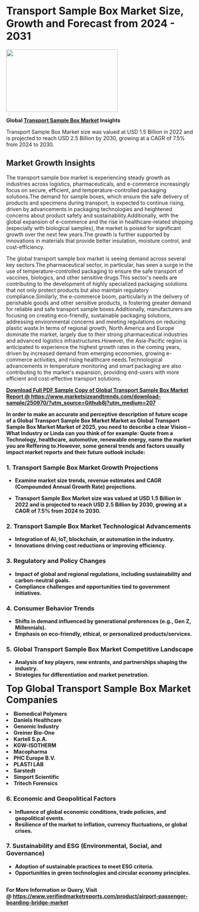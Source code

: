 <H1>Transport Sample Box Market Size, Growth and Forecast from 2024 - 2031</H1><img class="aligncenter size-medium wp-image-584254" src="https://thirdeyenews.in/wp-content/uploads/2024/09/Global-Market-Research-300x168.jpeg" alt="" width="300" height="168" /><p><strong>Global&nbsp;<a href="https://www.marketsizeandtrends.com/download-sample/250970/?utm_source=Github8j?utm_medium=207">Transport Sample Box Market</a> Insights</strong></p><p>Transport Sample Box Market size was valued at USD 1.5 Billion in 2022 and is projected to reach USD 2.5 Billion by 2030, growing at a CAGR of 7.5% from 2024 to 2030.</p><p><h2>Market Growth Insights</h2> <p>The transport sample box market is experiencing steady growth as industries across logistics, pharmaceuticals, and e-commerce increasingly focus on secure, efficient, and temperature-controlled packaging solutions.The demand for sample boxes, which ensure the safe delivery of products and specimens during transport, is expected to continue rising, driven by advancements in packaging technologies and heightened concerns about product safety and sustainability.Additionally, with the global expansion of e-commerce and the rise in healthcare-related shipping (especially with biological samples), the market is poised for significant growth over the next few years.The growth is further supported by innovations in materials that provide better insulation, moisture control, and cost-efficiency.</p> <p><strong><a href="#"></a></strong></p> <p>The global transport sample box market is seeing demand across several key sectors.The pharmaceutical sector, in particular, has seen a surge in the use of temperature-controlled packaging to ensure the safe transport of vaccines, biologics, and other sensitive drugs.This sector's needs are contributing to the development of highly specialized packaging solutions that not only protect products but also maintain regulatory compliance.Similarly, the e-commerce boom, particularly in the delivery of perishable goods and other sensitive products, is fostering greater demand for reliable and safe transport sample boxes.Additionally, manufacturers are focusing on creating eco-friendly, sustainable packaging solutions, addressing environmental concerns and meeting regulations on reducing plastic waste.In terms of regional growth, North America and Europe dominate the market, largely due to their strong pharmaceutical industries and advanced logistics infrastructures.However, the Asia-Pacific region is anticipated to experience the highest growth rates in the coming years, driven by increased demand from emerging economies, growing e-commerce activities, and rising healthcare needs.Technological advancements in temperature monitoring and smart packaging are also contributing to the market's expansion, providing end-users with more efficient and cost-effective transport solutions.</p> <p><strong><a href="#"></p><p><span class=""><strong>Download Full PDF Sample Copy of Global Transport Sample Box Market Report</strong> @ <a href="https://www.marketsizeandtrends.com/download-sample/250970/?utm_source=Github8j?utm_medium=207" target="_blank">https://www.marketsizeandtrends.com/download-sample/250970/?utm_source=Github8j?utm_medium=207</a></span></p><p>In order to make an accurate and perceptive description of future scope of a Global&nbsp;Transport Sample Box Market Market as Global&nbsp;Transport Sample Box Market Market of 2025, you need to describe a clear Vision &ndash; What Industry or Linda can you think of for example: Quote from a Technology, healthcare, automotive, renewable energy, name the market you are Reffering to.However, some general trends and factors usually impact market reports and their future outlook include:</p><h3>1.&nbsp;<strong>Transport Sample Box Market Growth Projections</strong></h3><ul><li>Examine market size trends, revenue estimates and CAGR (Compounded Annual Growth Rate) projections.</li><li><p>Transport Sample Box Market size was valued at USD 1.5 Billion in 2022 and is projected to reach USD 2.5 Billion by 2030, growing at a CAGR of 7.5% from 2024 to 2030.</p></li></ul><h3>2.&nbsp;<strong>Transport Sample Box Market Technological Advancements</strong></h3><ul><li>Integration of AI, IoT, blockchain, or automation in the industry.</li><li>Innovations driving cost reductions or improving efficiency.</li></ul><h3>3.&nbsp;<strong>Regulatory and Policy Changes</strong></h3><ul><li>Impact of global and regional regulations, including sustainability and carbon-neutral goals.</li><li>Compliance challenges and opportunities tied to government initiatives.</li></ul><h3>4.&nbsp;<strong>Consumer Behavior Trends</strong></h3><ul><li>Shifts in demand influenced by generational preferences (e.g., Gen Z, Millennials).</li><li>Emphasis on eco-friendly, ethical, or personalized products/services.</li></ul><h3>5.&nbsp;<strong>Global Transport Sample Box Market Competitive Landscape</strong></h3><ul><li>Analysis of key players, new entrants, and partnerships shaping the industry.</li><li>Strategies for differentiation and market penetration.</li></ul><p data-pm-slice="1 1 []"><span style="color: inherit; font-family: inherit; font-size: 25px;">Top Global Transport Sample Box Market Companies</span></p><div class="" data-test-id=""><p><li>Biomedical Polymers</li><li> Daniels Healthcare</li><li> Genomic Industry</li><li> Greiner Bio-One</li><li> Kartell S.p.A.</li><li> KGW-ISOTHERM</li><li> Macopharma</li><li> PHC Europe B.V.</li><li> PLASTI LAB</li><li> Sarstedt</li><li> Simport Scientific</li><li> Tritech Forensics</li></p></div><h3>6.&nbsp;<strong>Economic and Geopolitical Factors</strong></h3><ul><li>Influence of global economic conditions, trade policies, and geopolitical events.</li><li>Resilience of the market to inflation, currency fluctuations, or global crises.</li></ul><h3>7.&nbsp;<strong>Sustainability and ESG (Environmental, Social, and Governance)</strong></h3><ul><li>Adoption of sustainable practices to meet ESG criteria.</li><li>Opportunities in green technologies and circular economy principles.</li></ul><h2><strong style="font-size: 14px;">For More Information or Query, Visit @&nbsp;</strong><a style="background-color: #ffffff; font-size: 14px;" href="https://www.marketsizeandtrends.com/report/transport-sample-box-market/" target="_blank">https://www.verifiedmarketreports.com/product/airport-passenger-boarding-bridge-market</a></h2>